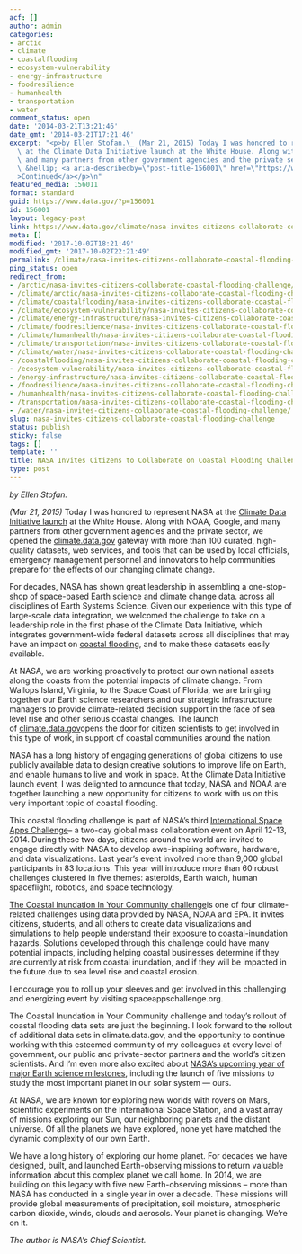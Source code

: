 ```yaml
---
acf: []
author: admin
categories:
- arctic
- climate
- coastalflooding
- ecosystem-vulnerability
- energy-infrastructure
- foodresilience
- humanhealth
- transportation
- water
comment_status: open
date: '2014-03-21T13:21:46'
date_gmt: '2014-03-21T17:21:46'
excerpt: "<p>by Ellen Stofan.\_ (Mar 21, 2015) Today I was honored to represent NASA\
  \ at the Climate Data Initiative launch at the White House. Along with NOAA, Google,\
  \ and many partners from other government agencies and the private sector, we opened\
  \ &hellip; <a aria-describedby=\"post-title-156001\" href=\"https://www.data.gov/climate/nasa-invites-citizens-collaborate-coastal-flooding-challenge/\"\
  >Continued</a></p>\n"
featured_media: 156011
format: standard
guid: https://www.data.gov/?p=156001
id: 156001
layout: legacy-post
link: https://www.data.gov/climate/nasa-invites-citizens-collaborate-coastal-flooding-challenge/
meta: []
modified: '2017-10-02T18:21:49'
modified_gmt: '2017-10-02T22:21:49'
permalink: /climate/nasa-invites-citizens-collaborate-coastal-flooding-challenge/
ping_status: open
redirect_from:
- /arctic/nasa-invites-citizens-collaborate-coastal-flooding-challenge/
- /climate/arctic/nasa-invites-citizens-collaborate-coastal-flooding-challenge/
- /climate/coastalflooding/nasa-invites-citizens-collaborate-coastal-flooding-challenge/
- /climate/ecosystem-vulnerability/nasa-invites-citizens-collaborate-coastal-flooding-challenge/
- /climate/energy-infrastructure/nasa-invites-citizens-collaborate-coastal-flooding-challenge/
- /climate/foodresilience/nasa-invites-citizens-collaborate-coastal-flooding-challenge/
- /climate/humanhealth/nasa-invites-citizens-collaborate-coastal-flooding-challenge/
- /climate/transportation/nasa-invites-citizens-collaborate-coastal-flooding-challenge/
- /climate/water/nasa-invites-citizens-collaborate-coastal-flooding-challenge/
- /coastalflooding/nasa-invites-citizens-collaborate-coastal-flooding-challenge/
- /ecosystem-vulnerability/nasa-invites-citizens-collaborate-coastal-flooding-challenge/
- /energy-infrastructure/nasa-invites-citizens-collaborate-coastal-flooding-challenge/
- /foodresilience/nasa-invites-citizens-collaborate-coastal-flooding-challenge/
- /humanhealth/nasa-invites-citizens-collaborate-coastal-flooding-challenge/
- /transportation/nasa-invites-citizens-collaborate-coastal-flooding-challenge/
- /water/nasa-invites-citizens-collaborate-coastal-flooding-challenge/
slug: nasa-invites-citizens-collaborate-coastal-flooding-challenge
status: publish
sticky: false
tags: []
template: ''
title: NASA Invites Citizens to Collaborate on Coastal Flooding Challenge
type: post
---
```

*by Ellen Stofan.*


*(Mar 21, 2015)* Today I was honored to represent NASA at the [Climate Data Initiative launch](https://obamawhitehouse.archives.gov/blog/2014/03/19/climate-data-initiative-launches-strong-public-and-private-sector-commitments) at the White House. Along with NOAA, Google, and many partners from other government agencies and the private sector, we opened the [climate.data.gov](/climate) gateway with more than 100 curated, high-quality datasets, web services, and tools that can be used by local officials, emergency management personnel and innovators to help communities prepare for the effects of our changing climate change.


For decades, NASA has shown great leadership in assembling a one-stop-shop of space-based Earth science and climate change data. across all disciplines of Earth Systems Science. Given our experience with this type of large-scale data integration, we welcomed the challenge to take on a leadership role in the first phase of the Climate Data Initiative, which integrates government-wide federal datasets across all disciplines that may have an impact on [coastal flooding](http://earthobservatory.nasa.gov/NaturalHazards/view.php?id=83299&eocn=home&eoci=nh), and to make these datasets easily available.


At NASA, we are working proactively to protect our own national assets along the coasts from the potential impacts of climate change. From Wallops Island, Virginia, to the Space Coast of Florida, we are bringing together our Earth science researchers and our strategic infrastructure managers to provide climate-related decision support in the face of sea level rise and other serious coastal changes. The launch of [climate.data.gov](http://www.data.gov/climate/)opens the door for citizen scientists to get involved in this type of work, in support of coastal communities around the nation.


NASA has a long history of engaging generations of global citizens to use publicly available data to design creative solutions to improve life on Earth, and enable humans to live and work in space. At the Climate Data Initiative launch event, I was delighted to announce that today, NASA and NOAA are together launching a new opportunity for citizens to work with us on this very important topic of coastal flooding.


This coastal flooding challenge is part of NASA’s third [International Space Apps Challenge](https://2014.spaceappschallenge.org/)– a two-day global mass collaboration event on April 12-13, 2014. During these two days, citizens around the world are invited to engage directly with NASA to develop awe-inspiring software, hardware, and data visualizations. Last year’s event involved more than 9,000 global participants in 83 locations. This year will introduce more than 60 robust challenges clustered in five themes: asteroids, Earth watch, human spaceflight, robotics, and space technology.


[The Coastal Inundation In Your Community challenge](https://2014.spaceappschallenge.org/challenge/coastal-inundation/)is one of four climate-related challenges using data provided by NASA, NOAA and EPA. It invites citizens, students, and all others to create data visualizations and simulations to help people understand their exposure to coastal-inundation hazards. Solutions developed through this challenge could have many potential impacts, including helping coastal businesses determine if they are currently at risk from coastal inundation, and if they will be impacted in the future due to sea level rise and coastal erosion.


I encourage you to roll up your sleeves and get involved in this challenging and energizing event by visiting spaceappschallenge.org.


The Coastal Inundation in Your Community challenge and today’s rollout of coastal flooding data sets are just the beginning. I look forward to the rollout of additional data sets in climate.data.gov, and the opportunity to continue working with this esteemed community of my colleagues at every level of government, our public and private-sector partners and the world’s citizen scientists. And I’m even more also excited about [NASA’s upcoming year of major Earth science milestones](http://www.nasa.gov/earthrightnow/), including the launch of five missions to study the most important planet in our solar system — ours.


At NASA, we are known for exploring new worlds with rovers on Mars, scientific experiments on the International Space Station, and a vast array of missions exploring our Sun, our neighboring planets and the distant universe. Of all the planets we have explored, none yet have matched the dynamic complexity of our own Earth.


We have a long history of exploring our home planet. For decades we have designed, built, and launched Earth-observing missions to return valuable information about this complex planet we call home. In 2014, we are building on this legacy with five new Earth-observing missions – more than NASA has conducted in a single year in over a decade. These missions will provide global measurements of precipitation, soil moisture, atmospheric carbon dioxide, winds, clouds and aerosols. Your planet is changing. We’re on it.


*The author is NASA’s Chief Scientist.*


